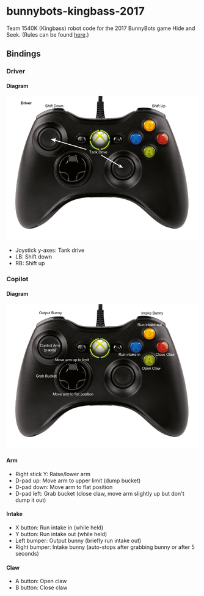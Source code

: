 # bunnybots-kingbass-2017
Team 1540K (Kingbass) robot code for the 2017 BunnyBots game Hide and Seek. (Rules can be found [here](http://team1540.org/bunnybots/).)

## Bindings

### Driver
#### Diagram
![Driver control layout](readme-imgs/driver.png)
* Joystick y-axes: Tank drive
* LB: Shift down
* RB: Shift up

### Copilot
#### Diagram
![Copilot control layout](readme-imgs/copilot.png)

#### Arm
* Right stick Y: Raise/lower arm
* D-pad up: Move arm to upper limit (dump bucket)
* D-pad down: Move arm to flat position
* D-pad left: Grab bucket (close claw, move arm slightly up but don't dump it out)

#### Intake
* X button: Run intake in (while held)
* Y button: Run intake out (while held)
* Left bumper: Output bunny (briefly run intake out)
* Right bumper: Intake bunny (auto-stops after grabbing bunny or after 5 seconds)

#### Claw
* A button: Open claw
* B button: Close claw
